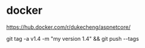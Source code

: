 # docker
https://hub.docker.com/r/dukecheng/aspnetcore/

git tag -a v1.4 -m "my version 1.4" && git push --tags
